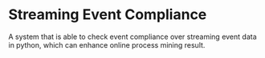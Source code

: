 # Streaming Event Compliance
A system that is able to check event compliance over streaming event data in python, 
which can enhance online process mining result.
